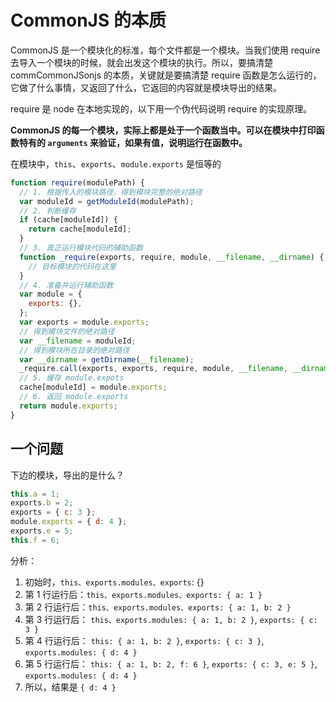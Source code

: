# CommonJS 的本质

CommonJS 是一个模块化的标准，每个文件都是一个模块。当我们使用 require 去导入一个模块的时候，就会出发这个模块的执行。所以，要搞清楚 commCommonJSonjs 的本质，关键就是要搞清楚 require 函数是怎么运行的，它做了什么事情，又返回了什么，它返回的内容就是模块导出的结果。

require 是 node 在本地实现的，以下用一个伪代码说明 require 的实现原理。

**CommonJS 的每一个模块，实际上都是处于一个函数当中。可以在模块中打印函数特有的 `arguments` 来验证，如果有值，说明运行在函数中。**

在模块中，`this`、`exports`、`module.exports` 是恒等的

```js
function require(modulePath) {
  // 1. 根据传入的模块路径，得到模块完整的绝对路径
  var moduleId = getModuleId(modulePath);
  // 2. 判断缓存
  if (cache[moduleId]) {
    return cache[moduleId];
  }
  // 3. 真正运行模块代码的辅助函数
  function _require(exports, require, module, __filename, __dirname) {
    // 目标模块的代码在这里
  }
  // 4. 准备并运行辅助函数
  var module = {
    exports: {},
  };
  var exports = module.exports;
  // 得到模块文件的绝对路径
  var __filename = moduleId;
  // 得到模块所在目录的绝对路径
  var __dirname = getDirname(__filename);
  _require.call(exports, exports, require, module, __filename, __dirname);
  // 5. 缓存 module.expots
  cache[moduleId] = module.exports;
  // 6. 返回 module.exports
  return module.exports;
}
```

## 一个问题

下边的模块，导出的是什么？

```js
this.a = 1;
exports.b = 2;
exports = { c: 3 };
module.exports = { d: 4 };
exports.e = 5;
this.f = 6;
```

分析：

1. 初始时，`this、exports.modules、exports`: {}
2. 第 1 行运行后：`this、exports.modules、exports: { a: 1 }`
3. 第 2 行运行后：`this、exports.modules、exports: { a: 1, b: 2 }`
4. 第 3 行运行后：
   `this、exports.modules: { a: 1, b: 2 }`,
   `exports: { c: 3 }`
5. 第 4 行运行后：
   `this: { a: 1, b: 2 }`,
   `exports: { c: 3 }`,
   `exports.modules: { d: 4 }`
6. 第 5 行运行后：
   `this: { a: 1, b: 2, f: 6 }`,
   `exports: { c: 3, e: 5 }`,
   `exports.modules: { d: 4 }`
7. 所以，结果是 `{ d: 4 }`
